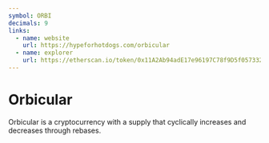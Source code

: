 ```yaml
---
symbol: ORBI
decimals: 9
links:
  - name: website
    url: https://hypeforhotdogs.com/orbicular
  - name: explorer
    url: https://etherscan.io/token/0x11A2Ab94adE17e96197C78f9D5f057332a19a0b9
---
```


# Orbicular

Orbicular is a cryptocurrency with a supply that cyclically increases and decreases through rebases.
